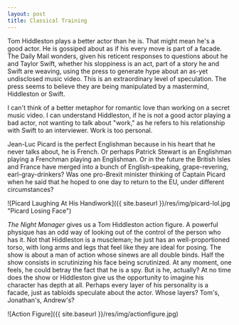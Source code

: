 ```yaml
---
layout: post
title: Classical Training
---
```


Tom Hiddleston plays a better actor than he is. That might mean he's a good actor. He is gossiped about as if his every move is part of a facade. The Daily Mail wonders, given his reticent responses to questions about he and Taylor Swift, whether his sloppiness is an act, part of a story he and Swift are weaving, using the press to generate hype about an as-yet undisclosed music video. This is an extraordinary level of speculation. The press seems to believe they are being manipulated by a mastermind, Hiddleston or Swift.

I can't think of a better metaphor for romantic love than working on a secret music video. I can understand Hiddleston, if he is not a good actor playing a bad actor, not wanting to talk about "work," as he refers to his relationship with Swift to an interviewer. Work is too personal.

Jean-Luc Picard is the perfect Englishman because in his heart that he never talks about, he is French. Or perhaps Patrick Stewart is an Englishman playing a Frenchman playing an Englishman. Or in the future the British Isles and France have merged into a bunch of English-speaking, grape-revering, earl-gray-drinkers? Was one pro-Brexit minister thinking of Captain Picard when he said that he hoped to one day to return to the EU, under different circumstances?

![Picard Laughing At His Handiwork]({{ site.baseurl }}/res/img/picard-lol.jpg "Picard Losing Face")

*The Night Manager* gives us a Tom Hiddleston action figure. A powerful physique has an odd way of looking out of the control of the person who has it. Not that Hiddleston is a muscleman; he just has an well-proportioned torso, with long arms and legs that feel like they are ideal for posing. The show is about a man of action whose sinews are all double binds. Half the show consists in scrutinizing his face being scrutinized. At any moment, one feels, he could betray the fact that he is a spy. But is he, actually? At no time does the show or Hiddleston give us the opportunity to imagine his character has depth at all. Perhaps every layer of his personality is a facade, just as tabloids speculate about the actor. Whose layers? Tom's, Jonathan's, Andrew's?

![Action Figure]({{ site.baseurl }}/res/img/actionfigure.jpg)
